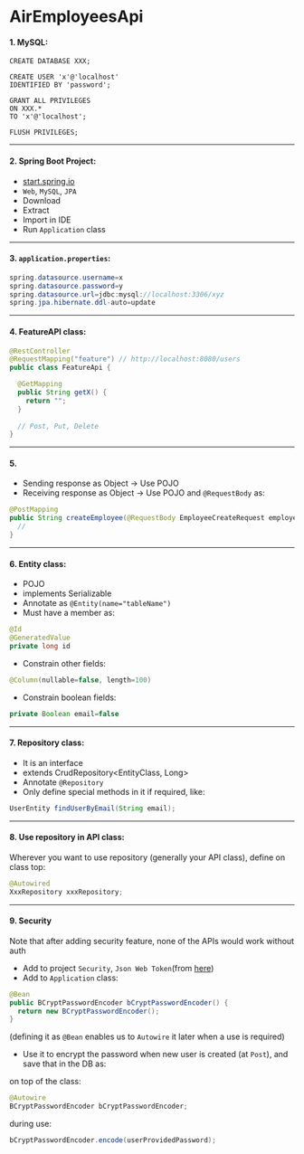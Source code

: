 # AirEmployeesApi

#### 1. MySQL:

```mysql
CREATE DATABASE XXX;

CREATE USER 'x'@'localhost'
IDENTIFIED BY 'password';

GRANT ALL PRIVILEGES
ON XXX.*
TO 'x'@'localhost';

FLUSH PRIVILEGES;
```


***

#### 2. Spring Boot Project:

- [start.spring.io](https://start.spring.io)
- `Web`, `MySQL`, `JPA`
- Download
- Extract
- Import in IDE
- Run `Application` class



***


#### 3. `application.properties`:

```java
spring.datasource.username=x
spring.datasource.password=y
spring.datasource.url=jdbc:mysql://localhost:3306/xyz
spring.jpa.hibernate.ddl-auto=update
```


***



#### 4. FeatureAPI class:

```java
@RestController
@RequestMapping("feature") // http://localhost:8080/users
public class FeatureApi {

  @GetMapping
  public String getX() {
    return "";
  }
  
  // Post, Put, Delete
}
```


***



#### 5. 

- Sending response as Object -> Use POJO
- Receiving response as Object -> Use POJO and `@RequestBody` as:

```java
@PostMapping
public String createEmployee(@RequestBody EmployeeCreateRequest employeeCreateRequest) {
  //
}
```


***



#### 6. Entity class:

- POJO
- implements Serializable
- Annotate as `@Entity(name="tableName")`
- Must have a member as:

```java
@Id
@GeneratedValue
private long id
```
- Constrain other fields:

```java
@Column(nullable=false, length=100)
```

- Constrain boolean fields:
```java
private Boolean email=false
```



***



#### 7. Repository class:

- It is an interface
- extends CrudRepository<EntityClass, Long>
- Annotate `@Repository`
- Only define special methods in it if required, like:

```java
UserEntity findUserByEmail(String email);
```



***



#### 8. Use repository in API class:

Wherever you want to use repository (generally your API class), define on class top:

```java
@Autowired
XxxRepository xxxRepository;
```



***


#### 9. Security
Note that after adding security feature, none of the APIs would work without auth
- Add to project `Security`, `Json Web Token`(from [here](https://mvnrepository.com/artifact/io.jsonwebtoken/jjwt/0.6.0))
- Add to `Application` class:
```java
@Bean
public BCryptPasswordEncoder bCryptPasswordEncoder() {
  return new BCryptPasswordEncoder();
}
```
(defining it as `@Bean` enables us to `Autowire` it later when a use is required)
- Use it to encrypt the password when new user is created (at `Post`), and save that in the DB as:

on top of the class:
```java
@Autowire
BCryptPasswordEncoder bCryptPasswordEncoder;
```

during use:
```java
bCryptPasswordEncoder.encode(userProvidedPassword);
```
